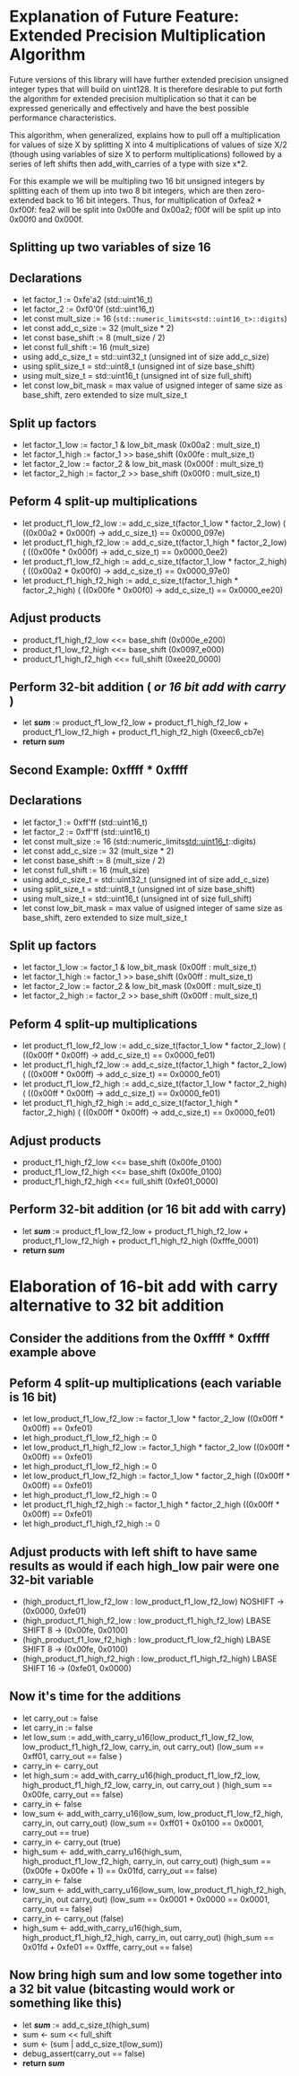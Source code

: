 # Explanation of Future Feature: Extended Precision Multiplication Algorithm

Future versions of this library will have further extended precision unsigned integer types that will build on uint128.  It is therefore desirable to put forth the algorithm for extended precision multiplication so that it can be expressed generically and effectively and have the best possible performance characteristics.

This algorithm, when generalized, explains how to pull off a multiplication for values of size X by splitting X into 4 multiplications of values of size X/2 (though using variables of size X to perform multiplications) followed by a series of left shifts then add_with_carries of a type with size x*2.

For this example we will be multipling two 16 bit unsigned integers by splitting each of them up into two 8 bit integers, which are then zero-extended back to 16 bit integers.  Thus, for multiplication of 0xfea2 * 0xf00f: fea2 will be split into 0x00fe and 0x00a2; f00f will be split up into 0x00f0 and 0x000f.

## Splitting up two variables of size 16  
## Declarations
* let factor_1 := 0xfe'a2 (std::uint16_t)
* let factor_2 := 0xf0'0f (std::uint16_t)
* let const mult_size := 16 (`std::numeric_limits<std::uint16_t>::digits`)
* let const add_c_size := 32 (mult_size * 2)
* let const base_shift := 8 (mult_size / 2)
* let const full_shift := 16 (mult_size)
* using add_c_size_t = std::uint32_t (unsigned int of size add_c_size)
* using split_size_t = std::uint8_t (unsigned int of size base_shift)
* using mult_size_t = std::uint16_t (unsigned int of size full_shift)
* let const low_bit_mask = max value of usigned integer of same size as base_shift, zero extended to size mult_size_t  

## Split up factors
* let factor_1_low := factor_1 & low_bit_mask (0x00a2 : mult_size_t) 
* let factor_1_high := factor_1 >> base_shift (0x00fe : mult_size_t)
* let factor_2_low := factor_2 & low_bit_mask (0x000f : mult_size_t)
* let factor_2_high := factor_2 >> base_shift (0x00f0 : mult_size_t)    
## Peform 4 split-up multiplications 
* let product_f1_low_f2_low := add_c_size_t(factor_1_low * factor_2_low)      ( ((0x00a2 * 0x000f) -> add_c_size_t) == 0x0000_097e)
* let product_f1_high_f2_low := add_c_size_t(factor_1_high * factor_2_low)    ( ((0x00fe * 0x000f) -> add_c_size_t) == 0x0000_0ee2)
* let product_f1_low_f2_high := add_c_size_t(factor_1_low * factor_2_high)    ( ((0x00a2 * 0x00f0) -> add_c_size_t) == 0x0000_97e0)
* let product_f1_high_f2_high := add_c_size_t(factor_1_high * factor_2_high)  ( ((0x00fe * 0x00f0) -> add_c_size_t) == 0x0000_ee20)
## Adjust products
* product_f1_high_f2_low <<= base_shift (0x000e_e200)
* product_f1_low_f2_high <<= base_shift (0x0097_e000)
* product_f1_high_f2_high <<= full_shift (0xee20_0000)
## Perform 32-bit addition ( *or 16 bit add with carry* )
* let ***sum*** := product_f1_low_f2_low + product_f1_high_f2_low + product_f1_low_f2_high + product_f1_high_f2_high (0xeec6_cb7e)
* **return *sum***

## Second Example: 0xffff * 0xffff  
## Declarations
* let factor_1 := 0xff'ff (std::uint16_t)
* let factor_2 := 0xff'ff (std::uint16_t)
* let const mult_size := 16 (std::numeric_limits<std::uint16_t>::digits)
* let const add_c_size := 32 (mult_size * 2)
* let const base_shift := 8 (mult_size / 2)
* let const full_shift := 16 (mult_size)
* using add_c_size_t = std::uint32_t (unsigned int of size add_c_size)
* using split_size_t = std::uint8_t (unsigned int of size base_shift)
* using mult_size_t = std::uint16_t (unsigned int of size full_shift)
* let const low_bit_mask = max value of usigned integer of same size as base_shift, zero extended to size mult_size_t  

## Split up factors
* let factor_1_low := factor_1 & low_bit_mask (0x00ff : mult_size_t) 
* let factor_1_high := factor_1 >> base_shift (0x00ff : mult_size_t)
* let factor_2_low := factor_2 & low_bit_mask (0x00ff : mult_size_t)
* let factor_2_high := factor_2 >> base_shift (0x00ff : mult_size_t)   

## Peform 4 split-up multiplications 
* let product_f1_low_f2_low := add_c_size_t(factor_1_low * factor_2_low)      ( ((0x00ff * 0x00ff) -> add_c_size_t) == 0x0000_fe01)
* let product_f1_high_f2_low := add_c_size_t(factor_1_high * factor_2_low)    ( ((0x00ff * 0x00ff) -> add_c_size_t) == 0x0000_fe01)
* let product_f1_low_f2_high := add_c_size_t(factor_1_low * factor_2_high)    ( ((0x00ff * 0x00ff) -> add_c_size_t) == 0x0000_fe01)
* let product_f1_high_f2_high := add_c_size_t(factor_1_high * factor_2_high)  ( ((0x00ff * 0x00ff) -> add_c_size_t) == 0x0000_fe01)

## Adjust products
* product_f1_high_f2_low <<= base_shift (0x00fe_0100)
* product_f1_low_f2_high <<= base_shift (0x00fe_0100)
* product_f1_high_f2_high <<= full_shift (0xfe01_0000)

## Perform 32-bit addition (or 16 bit add with carry)
* let ***sum*** := product_f1_low_f2_low + product_f1_high_f2_low + product_f1_low_f2_high + product_f1_high_f2_high (0xfffe_0001)
* **return *sum***


# Elaboration of 16-bit add with carry alternative to 32 bit addition
## Consider the additions from the 0xffff * 0xffff example above
## Peform 4 split-up multiplications (each variable is 16 bit)
* let low_product_f1_low_f2_low := factor_1_low * factor_2_low      ((0x00ff * 0x00ff) == 0xfe01)
* let high_product_f1_low_f2_high := 0
* let low_product_f1_high_f2_low := factor_1_high * factor_2_low    ((0x00ff * 0x00ff) == 0xfe01)
* let high_product_f1_low_f2_high := 0
* let low_product_f1_low_f2_high := factor_1_low * factor_2_high    ((0x00ff * 0x00ff) == 0xfe01)
* let high_product_f1_low_f2_high := 0
* let product_f1_high_f2_high := factor_1_high * factor_2_high      ((0x00ff * 0x00ff) == 0xfe01)
* let high_product_f1_high_f2_high := 0

## Adjust products with left shift to have same results as would if each high_low pair were one 32-bit variable
* (high_product_f1_low_f2_low    :   low_product_f1_low_f2_low)     NOSHIFT           -> (0x0000, 0xfe01)
* (high_product_f1_high_f2_low   :   low_product_f1_high_f2_low)    LBASE SHIFT 8     -> (0x00fe, 0x0100)
* (high_product_f1_low_f2_high   :   low_product_f1_low_f2_high)    LBASE SHIFT 8     -> (0x00fe, 0x0100)
* (high_product_f1_high_f2_high  :   low_product_f1_high_f2_high)   LBASE SHIFT 16    -> (0xfe01, 0x0000)

## Now it's time for the additions
* let carry_out := false
* let carry_in := false
* let low_sum := add_with_carry_u16(low_product_f1_low_f2_low, low_product_f1_high_f2_low, carry_in, out carry_out) (low_sum == 0xff01, carry_out == false )  
* carry_in <- carry_out
* let high_sum := add_with_carry_u16(high_product_f1_low_f2_low, high_product_f1_high_f2_low, carry_in, out carry_out ) (high_sum == 0x00fe, carry_out == false)
* carry_in <- false
* low_sum <- add_with_carry_u16(low_sum, low_product_f1_low_f2_high, carry_in, out carry_out) (low_sum == 0xff01 + 0x0100 == 0x0001, carry_out == true)
* carry_in <- carry_out (true)
* high_sum <- add_with_carry_u16(high_sum, high_product_f1_low_f2_high, carry_in, out carry_out) (high_sum == (0x00fe + 0x00fe + 1)
== 0x01fd, carry_out == false)
* carry_in <- false
* low_sum <- add_with_carry_u16(low_sum, low_product_f1_high_f2_high, carry_in, out carry_out) (low_sum == 0x0001 + 0x0000 == 0x0001, carry_out == false)
* carry_in <- carry_out (false)
* high_sum <- add_with_carry_u16(high_sum, high_product_f1_high_f2_high, carry_in, out carry_out) (high_sum == 0x01fd + 0xfe01 == 0xfffe, carry_out == false)

## Now bring high sum and low some together into a 32 bit value (bitcasting would work or something like this)
* let ***sum*** := add_c_size_t(high_sum)
* sum <- sum << full_shift
* sum <- (sum | add_c_size_t(low_sum))
* debug_assert(carry_out == false)
* **return *sum***